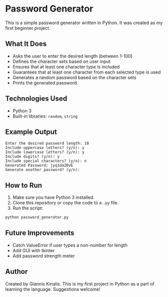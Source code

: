 # Password Generator

This is a simple password generator written in Python. It was created as my first beginner project.

## What It Does

- Asks the user to enter the desired length (between 1-100)
- Defines the character sets based on user input
- Ensures that at least one character type is included
- Guarantees that at least one character from each selected type is used
- Generates a random password based on the character sets
- Prints the generated password

## Technologies Used

- Python 3
- Built-in libraries: `random`, `string`

## Example Output

```
Enter the desired password length: 10
Include uppercase letters? (y/n): y
Include lowercase letters? (y/n): y
Include digits? (y/n): y
Include special characters? (y/n): n
Generated Password: jyq1daZ0vE
Generate another password? (y/n): 
```
## How to Run

1. Make sure you have Python 3 installed.
2. Clone this repository or copy the code to a `.py` file.
3. Run the script:

```bash
python password_generator.py
```

## Future Improvements

- Catch ValueError if user types a non-number for length
- Add GUI with tkinter
- Add password strength meter 

## Author

Created by Giannis Kinalis. This is my first project in Python as a part of learning the language.  Suggestions welcome!
